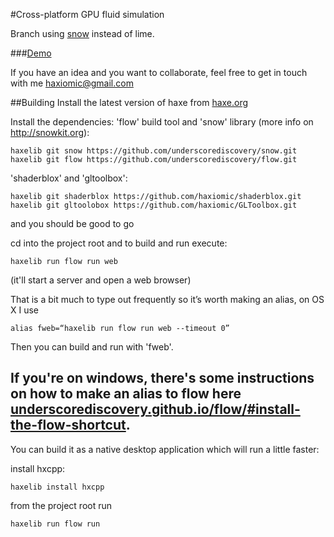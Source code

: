#Cross-platform GPU fluid simulation

Branch using [snow](http://snowkit.org/) instead of lime.

###[Demo](http://haxiomic.github.io/GPU-Fluid-Experiments/html5/)

If you have an idea and you want to collaborate, feel free to get in touch with me [haxiomic@gmail.com](mailto:haxiomic@gmail.com)

##Building
Install the latest version of haxe from [haxe.org](http://haxe.org/)

Install the dependencies:
'flow' build tool and 'snow' library (more info on http://snowkit.org):

	haxelib git snow https://github.com/underscorediscovery/snow.git
	haxelib git flow https://github.com/underscorediscovery/flow.git

'shaderblox' and 'gltoolbox':

	haxelib git shaderblox https://github.com/haxiomic/shaderblox.git
	haxelib git gltoolobox https://github.com/haxiomic/GLToolbox.git

and you should be good to go

cd into the project root and to build and run execute:

	haxelib run flow run web

(it'll start a server and open a web browser)

That is a bit much to type out frequently so it’s worth making an alias, on OS X I use

	alias fweb=“haxelib run flow run web --timeout 0”

Then you can build and run with 'fweb'.

If you're on windows, there's some instructions on how to make an alias to flow here [underscorediscovery.github.io/flow/#install-the-flow-shortcut](http://underscorediscovery.github.io/flow/#install-the-flow-shortcut).
------------------------------

You can build it as a native desktop application which will run a little faster:

install hxcpp:

	haxelib install hxcpp

from the project root run

	haxelib run flow run